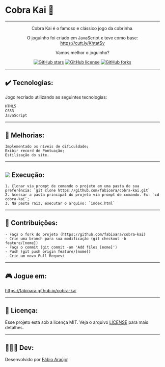 # Cobra Kai 🐍
---

<div align="center">

Cobra Kai é o famoso e clássico jogo da cobrinha.

O joguinho foi criado em JavaScript e teve como base: https://cutt.ly/KhtatSv

Vamos melhor o joguinho?

</div>

<div align="center">

[![GitHub stars](https://img.shields.io/github/stars/fabioara/cobra-kai)](https://github.com/fabioara/cobra-kai)<space> <space>[![GitHub license](https://img.shields.io/github/license/fabioara/cobra-kai)](https://github.com/fabioara/cobra-kai/blob/master/LICENSE)<space> <space>[![GitHub forks](https://img.shields.io/github/forks/fabioara/cobra-kai)](https://github.com/fabioara/cobra-kai/)

</div>


---
## ✔️️ Tecnologias:

Jogo recriado utilizando as seguintes tecnologias:

```bash
HTML5
CSS3
JavaScript
```
---

## 🔧 Melhorias:

```
Implementado os níveis de dificuldade;
Exibir record de Pontuação;
Estilização do site.
```
---
## ![](https://img.icons8.com/metro/20/000000/run-command.png) Execução:
```
1. Clonar via prompt de comando o projeto em uma pasta de sua preferência: `git clone https://github.com/fabioara/cobra-kai.git`
2. Acessar a pasta principal do projeto via prompt de comando. Ex: `cd cobra-kai`;
3. Na pasta raiz, executar o arquivo: `index.html`
```

---
## 🔗 Contribuições:
```
- Faça o fork do projeto (https://github.com/fabioara/cobra-kai)
- Crie uma branch para sua modificação (git checkout -b feature/[nome])
- Faça o commit (git commit -am 'Add files [nome]')
- Push (git push origin feature/[nome])
- Crie um novo Pull Request
```

---
## 🎮  Jogue em:
https://fabioara.github.io/cobra-kai


---
## 🔐 Licença:
Esse projeto está sob a licença MIT. Veja o arquivo [LICENSE](LICENSE) para mais detalhes.

---

## 👨🏻‍💻 Dev:

Desenvolvido por [Fábio Araújo](https://github.com/fabioara)! 